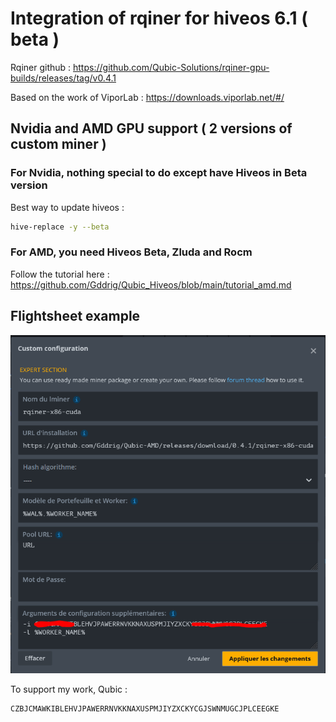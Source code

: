 # Integration of rqiner for hiveos 6.1 ( beta )

Rqiner github : https://github.com/Qubic-Solutions/rqiner-gpu-builds/releases/tag/v0.4.1

Based on the work of ViporLab : https://downloads.viporlab.net/#/

## Nvidia and AMD GPU support ( 2 versions of custom miner )

### For Nvidia, nothing special to do except have Hiveos in Beta version

Best way to update hiveos : 
```sh
hive-replace -y --beta
```

### For AMD, you need Hiveos Beta, Zluda and Rocm

Follow the tutorial here : https://github.com/Gddrig/Qubic_Hiveos/blob/main/tutorial_amd.md

## Flightsheet example 

![alt text](https://github.com/Gddrig/Qubic_Hiveos/blob/main/Capture.PNG)


To support my work, Qubic : 
```sh
CZBJCMAWKIBLEHVJPAWERRNVKKNAXUSPMJIYZXCKYCGJSWNMUGCJPLCEEGKE
```
